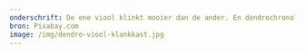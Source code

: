 ```yaml
---
onderschrift: De ene viool klinkt mooier dan de ander. En dendrochronologen weten waarom.
bron: Pixabay.com
image: /img/dendro-viool-klankkast.jpg
---
```

